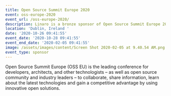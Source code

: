 ```yaml
---
title: Open Source Summit Europe 2020
event: oss-europe-2020
event_url: /oss-europe-2020/
description: Linaro is a bronze sponsor of Open Source Summit Europe 2020
location: 'Dublin, Ireland '
date: '2020-10-26 09:41:55'
event_date: '2020-10-28 09:41:55'
event_end_date: '2020-02-05 09:41:55'
image: /assets/images/content/Screen Shot 2020-02-05 at 9.40.54 AM.png
event_type: sponsor
---
```

Open Source Summit Europe (OSS EU) is the leading conference for developers, architects, and other technologists – as well as open source community and industry leaders – to collaborate, share information, learn about the latest technologies and gain a competitive advantage by using innovative open solutions.
